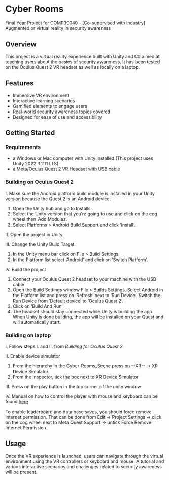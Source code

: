 # Cyber Rooms
Final Year Project for COMP30040 - [Co-supervised with industry] Augmented or virtual reality in security awareness
## Overview 
This project is a virtual reality experience built with Unity and C# aimed at teaching users about the basics of security awareness. It has been tested on the Oculus Quest 2 VR headset as well as locally on a laptop.
## Features
- Immersive VR environment
- Interactive learning scenarios
- Gamified elements to engage users
- Real-world security awareness topics covered
- Designed for ease of use and accessibility

## Getting Started
### Requirements
- a Windows or Mac computer with Unity installed (This project uses Unity 2022.3.11f1 LTS)
- a Meta/Oculus Quest 2 VR Headset with USB cable

### Building on Oculus Quest 2
I. Make sure the Android platform build module is installed in your Unity version because the Quest 2 is an Android device.
1. Open the Unity hub and go to Installs.
2. Select the Unity version that you’re going to use and click on the cog wheel then ‘Add Modules‘.
3. Select Platforms > Android Build Support and click ‘Install‘.

II. Open the project in Unity.

III. Change the Unity Build Target.
1. In the Unity menu bar click on File > Build Settings.
2. In the Platform list select ‘Android‘ and click on ‘Switch Platform‘.

IV. Build the project
1. Connect your Oculus Quest 2 headset to your machine with the USB cable
2. Open the Build Settings window File > Builds Settings. Select Android in the Platform list and press on ‘Refresh‘ next to ‘Run Device‘. Switch the Run Device from ‘Default device‘ to ‘Oculus Quest 2‘.
3. Click on ‘Build And Run‘
4. The headset should stay connected while Unity is building the app. When Unity is done building, the app will be installed on your Quest and will automatically start.

### Building on laptop
I. Follow steps I. and II. from <i>Building for Oculus Quest 2</i>

II. Enable device simulator
1. From the hierarchy in the Cyber-Rooms_Scene press on --XR-- -> XR Device Simulator
2. From the inspector, tick the box next to XR Device Simulator

III. Press on the play button in the top corner of the unity window

IV. Manual on how to control the player with mouse and keyboard can be found [here](https://docs.unity3d.com/Packages/com.unity.xr.interaction.toolkit@2.0/manual/xr-device-simulator.html)

To enable leaderboard and data base saves, you should force remove internet permission. That can be done from Edit -> Project Settings -> click on the cog wheel next to Meta Quest Support -> untick Force Remove Internet Permission

## Usage
Once the VR experience is launched, users can navigate through the virtual environment using the VR controllers or keyboard and mouse. A tutorial and various interactive scenarios and challenges related to security awareness will be present.
